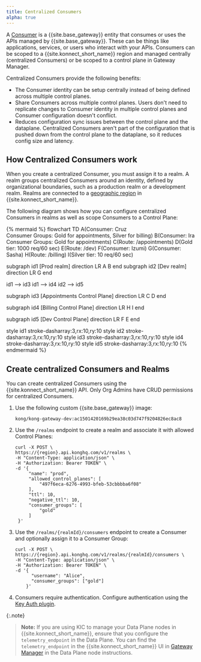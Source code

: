 ```yaml
---
title: Centralized Consumers
alpha: true
---
```


A [Consumer](/gateway/latest/key-concepts/consumers/) is a {{site.base_gateway}} entity that consumes or uses the APIs managed by {{site.base_gateway}}. These can be things like applications, services, or users who interact with your APIs. Consumers can be scoped to a {{site.konnect_short_name}} region and managed centrally (centralized Consumers) or be scoped to a control plane in Gateway Manager.

Centralized Consumers provide the following benefits:
* The Consumer identity can be setup centrally instead of being defined across multiple control planes.
* Share Consumers across multiple control planes. Users don't need to replicate changes to Consumer identity in multiple control planes and Consumer configuration doesn't conflict.
* Reduces configuration sync issues between the control plane and the dataplane. Centralized Consumers aren't part of the configuration that is pushed down from the control plane to the dataplane, so it reduces config size and latency. 

## How Centralized Consumers work

When you create a centralized Consumer, you must assign it to a realm. A realm groups centralized Consumers around an identity, defined by organizational boundaries, such as a production realm or a development realm. Realms are connected to a [geographic region](/konnect/geo/) in {{site.konnect_short_name}}.

The following diagram shows how you can configure centralized Consumers in realms as well as scope Consumers to a Control Plane:

<!--vale off -->
{% mermaid %}
flowchart TD
A(Consumer: Cruz<br>Consumer Groups: Gold for appointments, Silver for billing)
B(Consumer: Ira<br>Consumer Groups: Gold for appointments)
C(Route: /appointments)
D(Gold tier: 1000 req/60 sec)
E(Route: /dev)
F(Consumer: Izumi)
G(Consumer: Sasha)
H(Route: /billing)
I(Silver tier: 10 req/60 sec)


subgraph id1 [Prod realm]
direction LR
    A
    B
end
subgraph id2 [Dev realm]
direction LR
    G
end


id1 --> id3
id1 --> id4
id2 --> id5

subgraph id3 [Appointments Control Plane]
direction LR
C
D
end

subgraph id4 [Billing Control Plane]
direction LR
H
I
end

subgraph id5 [Dev Control Plane]
direction LR
F
E
end

style id1 stroke-dasharray:3,rx:10,ry:10
style id2 stroke-dasharray:3,rx:10,ry:10
style id3 stroke-dasharray:3,rx:10,ry:10
style id4 stroke-dasharray:3,rx:10,ry:10
style id5 stroke-dasharray:3,rx:10,ry:10
{% endmermaid %}
<!-- vale on-->

## Create centralized Consumers and Realms 

You can create centralized Consumers using the {{site.konnect_short_name}} API. Only Org Admins have CRUD permissions for centralized Consumers. 

1. Use the following custom {{site.base_gateway}} image:
   ```
   kong/kong-gateway-dev:ac1501420169b29ea38c03d747f9204826ec8ac8
   ```
1. Use the `/realms` endpoint to create a realm and associate it with allowed Control Planes:
   ```
   curl -X POST \
   https://{region}.api.konghq.com/v1/realms \
   -H "Content-Type: application/json" \
   -H "Authorization: Bearer TOKEN" \
   -d '{
        "name": "prod",
        "allowed_control_planes": [
            "497f6eca-6276-4993-bfeb-53cbbbba6f08"
        ],
        "ttl": 10,
        "negative_ttl": 10,
        "consumer_groups": [
            "gold"
        ]
    }'
   ```
1. Use the `/realms/{realmId}/consumers` endpoint to create a Consumer and optionally assign it to a Consumer Group:
   ```
   curl -X POST \
   https://{region}.api.konghq.com/v1/realms/{realmId}/consumers \
   -H "Content-Type: application/json" \
   -H "Authorization: Bearer TOKEN" \
   -d '{
         "username": "Alice",
         "consumer_groups": ["gold"]
       }'
   ```
1. Consumers require authentication. Configure authentication using the [Key Auth plugin](/hub/kong-inc/key-auth/#configure-realms-for-centralized-consumers-in-sitekonnectshortname).

{:.note}
> **Note:** If you are using KIC to manage your Data Plane nodes in {{site.konnect_short_name}}, ensure that you configure the `telemetry_endpoint` in the Data Plane. You can find the `telemetry_endpoint` in the {{site.konnect_short_name}} UI in [Gateway Manager]() in the Data Plane node instructions.

